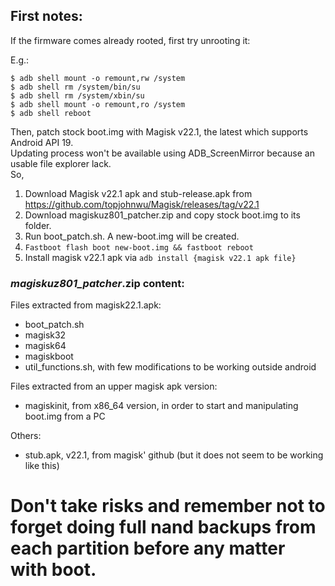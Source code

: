 ## First notes:  
If the firmware comes already rooted, first try unrooting it:  

E.g.:  
```
$ adb shell mount -o remount,rw /system
$ adb shell rm /system/bin/su
$ adb shell rm /system/xbin/su
$ adb shell mount -o remount,ro /system
$ adb shell reboot
```

Then, patch stock boot.img with Magisk v22.1, the latest which supports Android API 19.  
Updating process won't be available using ADB_ScreenMirror because an usable file explorer lack.  
So,

1. Download Magisk v22.1 apk and stub-release.apk from https://github.com/topjohnwu/Magisk/releases/tag/v22.1  
2. Download magiskuz801_patcher.zip and copy stock boot.img to its folder.  
3. Run boot_patch.sh. A new-boot.img will be created.  
4. ```Fastboot flash boot new-boot.img && fastboot reboot```  
5. Install magisk v22.1 apk via ```adb install {magisk v22.1 apk file}``` 



### _magiskuz801_patcher_.zip content:  

Files extracted from magisk22.1.apk:

- boot_patch.sh
- magisk32
- magisk64
- magiskboot  
- util_functions.sh, with few modifications to be working outside android

Files extracted from an upper magisk apk version:
- magiskinit, from x86_64 version, in order to start and manipulating boot.img from a PC

Others:
- stub.apk, v22.1, from magisk' github (but it does not seem to be working like this)



# Don't take risks and remember not to forget doing full nand backups from each partition before any matter with boot.
   
